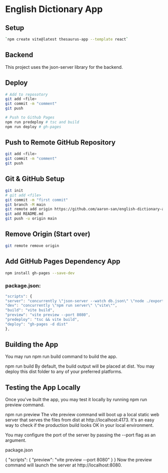# English Dictionary App

## Setup

```bash
`npm create vite@latest thesaurus-app --template react`
```

## Backend

This project uses the json-server library for the backend.

## Deploy
```bash
# Add to reposotory
git add <file>
git commit -m "comment"
git push

# Push to Github Pages
npm run predeploy # tsc and build
npm run deploy # gh-pages
```

## Push to Remote GitHub Repository

```bash
git add <file>
git commit -m "comment"
git push
```

## Git & GitHub Setup

```bash
git init
# git add <file>
git commit -m "first commit"
git branch -M main
git remote add origin https://github.com/aaron-san/english-dictionary-app.git
git add README.md
git push -u origin main
```

## Remove Origin (Start over)

```bash
git remote remove origin
```

## Add GitHub Pages Dependency App

```bash
npm install gh-pages --save-dev
```

### package.json:

```javascript
"scripts": {
"server": "concurrently \"json-server --watch db.json\" \"node ./export-xl.cjs\"",
"dev": "concurrently \"npm run server\" \"vite\"",
"build": "vite build",
"preview": "vite preview --port 8080",
"predeploy": "tsc && vite build",
"deploy": "gh-pages -d dist"
},
```

## Building the App

You may run npm run build command to build the app.

npm run build
By default, the build output will be placed at dist. You may deploy this dist folder to any of your preferred platforms.

## Testing the App Locally

Once you've built the app, you may test it locally by running npm run preview command.

npm run preview
The vite preview command will boot up a local static web server that serves the files from dist at http://localhost:4173. It's an easy way to check if the production build looks OK in your local environment.

You may configure the port of the server by passing the --port flag as an argument.

package.json

{
"scripts": {
"preview": "vite preview --port 8080"
}
}
Now the preview command will launch the server at http://localhost:8080.
